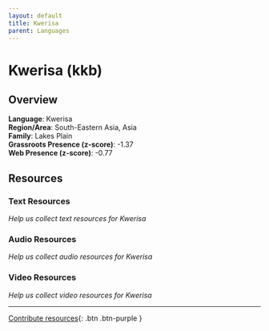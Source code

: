 ```yaml
---
layout: default
title: Kwerisa
parent: Languages
---
```


# Kwerisa (kkb)

## Overview

**Language**: Kwerisa  
**Region/Area**: South-Eastern Asia, Asia  
**Family**: Lakes Plain  
**Grassroots Presence (z-score)**: -1.37  
**Web Presence (z-score)**: -0.77  

## Resources

### Text Resources
*Help us collect text resources for Kwerisa*

### Audio Resources
*Help us collect audio resources for Kwerisa*

### Video Resources
*Help us collect video resources for Kwerisa*

---

[Contribute resources](https://forms.office.com/e/1SfLJx3u1r){: .btn .btn-purple }

